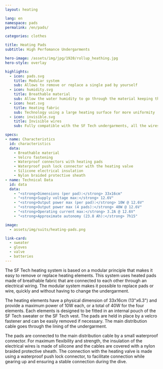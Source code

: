 ```yaml
---
layout: heating

lang: en
namespace: pads
permalink: /en/pads/

categories: clothes

title: Heating Pads
subtitle: High Perfomance Undergarments

hero-image: /assets/img/jpg/1920/rollup_heathing.jpg
hero-style: overlay

highlights:
  - icon: pads.svg
    title: Modular system
    sub: Allows to remove or replace a single pad by yourself
  - icon: humidity.svg
    title: Breathable material
    sub: Allow the water humidity to go through the material keeping the skin dry and warm
  - icon: heat.svg
    title: Heating fabric
    sub: Technology using a large heating surface for more uniformity
  - icon: invisible.svg
    title: Invisible wires
    sub: Fully compatible with the SF Tech undergarments, all the wires for the heating pads are hidden inside the lining of the sweater

specs:
- name: Characteristics
  id: characteristics
  data:
    - Breathable material
    - Velcro fastening
    - Waterproof connectors with heating pads
    - Waterproof push lock connector with the heating valve
    - Silicone electrical insulation
    - Nylon braided protective sheath
- name: Technical Data
  id: data
  data:
    - "<strong>Dimensions (per pad):</strong> 33x16cm"
    - "<strong>Supply voltage max:</strong> 12.6V"
    - "<strong>Output power max (per pad):</strong> 10W @ 12.6V"
    - "<strong>Output power max (4 pads):</strong> 40W @ 12.6V"
    - "<strong>Operating current max:</strong> 3.2A @ 12.6V"
    - "<strong>Approximate autonomy (23.8 Ah):</strong> 7h15"

image:
  - assets/img/suits/heating-pads.png

link-card:
  - sweater
  - gloves
  - valve
  - batteries
---
```

The SF Tech heating system is based on a modular principle that makes it easy to remove or replace heating elements. This system uses heated pads made of breathable fabric that are connected to each other through an electrical wiring. The modular system makes it possible to replace pads or wire, quickly and without having to change the undergarment.

The heating elements have a physical dimension of 33x16cm (13"x6.3") and provide a maximum power of 10W each, or a total of 40W for the four elements. Each elements is designed to be fitted in an internal pouch of the SF Tech sweater or the SF Tech vest. The pads are held in place by a velcro fastener and can be easily removed if necessary. The main distribution cable goes through the lining of the undergarment.

The pads are connected to the main distribution cable by a small waterproof connector. For maximum flexibility and strength, the insulation of the electrical wires is made of silicone and the cables are covered with a nylon braided protective sheath. The connection with the heating valve is made using a waterproof push lock connector, to facilitate connection while gearing up and ensuring a stable connection during the dive.


